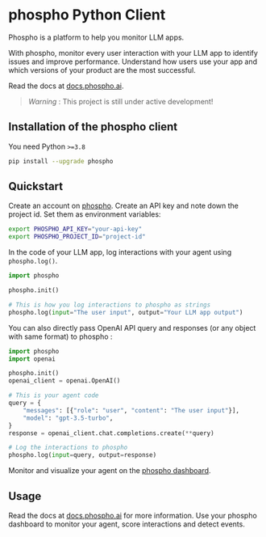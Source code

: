# phospho Python Client

Phospho is a platform to help you monitor LLM apps.

With phospho, monitor every user interaction with your LLM app to identify issues and improve performance. Understand how users use your app and which versions of your product are the most successful.

Read the docs at [docs.phospho.ai](https://docs.phospho.ai/).

> _Warning_ : This project is still under active development!

## Installation of the phospho client

You need Python `>=3.8`

```bash
pip install --upgrade phospho
```

## Quickstart

Create an account on [phospho](https://platform.phospho.ai/). Create an API key and note down the project id. Set them as environment variables:

```bash
export PHOSPHO_API_KEY="your-api-key"
export PHOSPHO_PROJECT_ID="project-id"
```

In the code of your LLM app, log interactions with your agent using `phospho.log()`.

```python
import phospho

phospho.init()

# This is how you log interactions to phospho as strings
phospho.log(input="The user input", output="Your LLM app output")

```

You can also directly pass OpenAI API query and responses (or any object with same format) to phospho :

```python
import phospho
import openai

phospho.init()
openai_client = openai.OpenAI()

# This is your agent code
query = {
    "messages": [{"role": "user", "content": "The user input"}],
    "model": "gpt-3.5-turbo",
}
response = openai_client.chat.completions.create(**query)

# Log the interactions to phospho
phospho.log(input=query, output=response)
```

Monitor and visualize your agent on the [phospho dashboard](https://platform.phospho.ai/).

## Usage

Read the docs at [docs.phospho.ai](https://docs.phospho.ai/) for more information.
Use your phospho dashboard to monitor your agent, score interactions and detect events.
